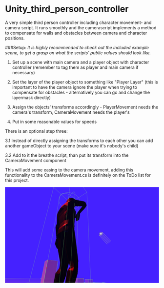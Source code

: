 # Unity_third_person_controller
A very simple third person controller including character movement- and camera script. It runs smoothly and the camerascript implements a method to compensate for walls and obstacles between camera and character positions.

###Setup:
*It is highly recommended to check out the included example scene, to get a grasp on what the scripts' public values should look like.*

1. Set up a scene with main camera and a player object with character controller (remember to tag them as player and main camera if necessary)

2. Set the layer of the player object to something like "Player Layer" (this is important to have the camera ignore the player when trying to compensate for obstacles - alternatively you can go and change the layermask directly)

3. Assign the objects' transforms accordingly - PlayerMovement needs the camera's transform, CameraMovement needs the player's

4. Put in some reasonable values for speeds

There is an optional step three:

3.1 Instead of directly assigning the transforms to each other you can add another gameObject to your scene (make sure it's nobody's child)

3.2 Add to it the breathe script, than put its transform into the CameraMovement component

This will add some easing to the camera movement, adding this functionality to the CameraMovement.cs is definitely on the ToDo list for this project.

![Alt text](ThirdPersonPreview.png?raw=true "Third Person Preview")

